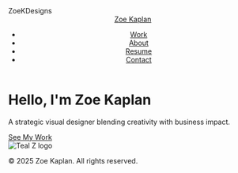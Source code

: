 <!DOCTYPE html>
<html lang="en">
<head>
  <meta charset="UTF-8" />
  <meta name="viewport" content="width=device-width, initial-scale=1.0" />
ZoeKDesigns
  <link rel="stylesheet" href="css/styles.css" />
  <link rel="icon" href="images/logo.png" type="image/png" />
</head>
<body>
  <header>
    <nav class="navbar">
      <a href="index.html" class="logo"><span class="teal">Z</span>oe Kaplan</a>
      <ul class="nav-links">
        <li><a href="work.html">Work</a></li>
        <li><a href="about.html">About</a></li>
        <li><a href="resume.html">Resume</a></li>
        <li><a href="contact.html">Contact</a></li>
      </ul>
    </nav>
  </header>

  <main class="hero">
    <div class="hero-text">
      <h1>Hello, I'm Zoe Kaplan</h1>
      <p>A strategic visual designer blending creativity with business impact.</p>
      <a href="work.html" class="btn">See My Work</a>
    </div>
    <div class="hero-img">
      <img src="images/logo.png" alt="Teal Z logo" />
    </div>
  </main>

  <footer>
    <p>© 2025 Zoe Kaplan. All rights reserved.</p>
  </footer>
</body>
</html>

